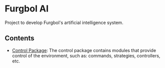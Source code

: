 # Furgbol AI

Project to develop Furgbol's artificial intelligence system.

## Contents

- [Control Package](https://github.com/furgbol/ai/tree/master/control): The control package contains modules that provide control of the environment, such as: commands, strategies, controllers, etc.
